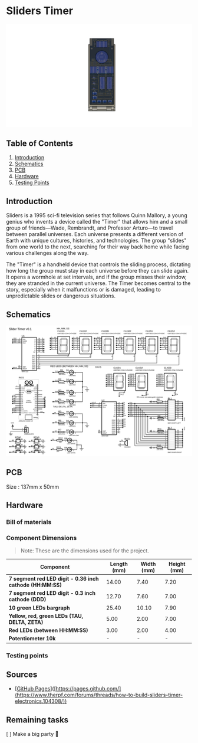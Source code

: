 # Sliders Timer
<img src="./04%20-%20schematics/v2%20-%20Timer%20-%20Assembly.png">

## Table of Contents
1. [Introduction](#introduction)
2. [Schematics](#schematics)
3. [PCB](#pcb)
4. [Hardware](#hardware)
5. [Testing Points](#testing-points)

## Introduction
Sliders is a 1995 sci-fi television series that follows Quinn Mallory, a young genius who invents a device called the "Timer" that allows him and a small group of friends—Wade, Rembrandt, and Professor Arturo—to travel between parallel universes. Each universe presents a different version of Earth with unique cultures, histories, and technologies. The group "slides" from one world to the next, searching for their way back home while facing various challenges along the way.

The "Timer" is a handheld device that controls the sliding process, dictating how long the group must stay in each universe before they can slide again. It opens a wormhole at set intervals, and if the group misses their window, they are stranded in the current universe. The Timer becomes central to the story, especially when it malfunctions or is damaged, leading to unpredictable slides or dangerous situations.

## Schematics
![SVG Image](./04%20-%20schematics/00_proteus_timer_schematics.SVG)
## PCB
Size : 137mm x 50mm
## Hardware
### Bill of materials

### Component Dimensions
> Note: These are the dimensions used for the project.

| Component                                             | Length (mm) | Width (mm) | Height (mm) |
|-------------------------------------------------------|-------------|------------|-------------|
| **7 segment red LED digit - 0.36 inch cathode (HH:MM:SS)** | 14.00       | 7.40       | 7.20        |
| **7 segment red LED digit - 0.3 inch cathode (DDD)**       | 12.70       | 7.60       | 7.00        |
| **10 green LEDs bargraph**                                 | 25.40       | 10.10      | 7.90        |
| **Yellow, red, green LEDs (TAU, DELTA, ZETA)**             | 5.00        | 2.00       | 7.00        |
| **Red LEDs (between HH:MM:SS)**                            | 3.00        | 2.00       | 4.00        |
| **Potentiometer 10k**                                      | -           | -          | -           |

### Testing points

## Sources
+ [[GitHub Pages](https://www.therpf.com/forums/threads/how-to-build-sliders-timer-electronics.104308/)]([https://pages.github.com/](https://www.therpf.com/forums/threads/how-to-build-sliders-timer-electronics.104308/))

## Remaining tasks
[ ] Make a big party :tada:
